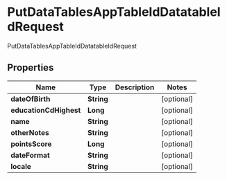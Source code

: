 

# PutDataTablesAppTableIdDatatableIdRequest

PutDataTablesAppTableIdDatatableIdRequest
## Properties

Name | Type | Description | Notes
------------ | ------------- | ------------- | -------------
**dateOfBirth** | **String** |  |  [optional]
**educationCdHighest** | **Long** |  |  [optional]
**name** | **String** |  |  [optional]
**otherNotes** | **String** |  |  [optional]
**pointsScore** | **Long** |  |  [optional]
**dateFormat** | **String** |  |  [optional]
**locale** | **String** |  |  [optional]




